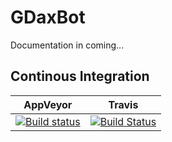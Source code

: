 # GDaxBot
Documentation in coming...

## Continous Integration
|AppVeyor|Travis|
|--------|------|
|[![Build status](https://ci.appveyor.com/api/projects/status/0vo0ty08qc6n4rda?svg=true)](https://ci.appveyor.com/project/kabestrus/gdaxbot)|[![Build Status](https://travis-ci.org/JorTurFer/GDaxBot.svg?branch=master)](https://travis-ci.org/JorTurFer/GDaxBot)|
